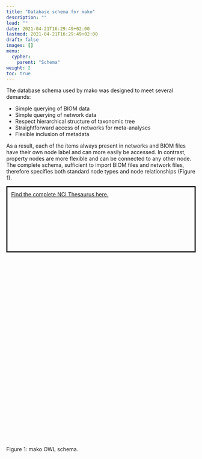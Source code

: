```yaml
---
title: "Database schema for mako"
description: ""
lead: ""
date: 2021-04-21T16:29:49+02:00
lastmod: 2021-04-21T16:29:49+02:00
draft: false
images: []
menu: 
  cypher:
    parent: "Schema"
weight: 2
toc: true
---
```


The database schema used by mako was designed to meet several demands:
<ul>
    <li>Simple querying of BIOM data</li>
    <li>Simple querying of network data</li>
    <li>Respect hierarchical structure of taxonomic tree</li>
    <li>Straightforward access of networks for meta-analyses</li>
    <li>Flexible inclusion of metadata</li>
</ul>

As a result, each of the items always present in networks and BIOM files have their own node label and can more easily be accessed. In contrast, property nodes are more flexible and can be connected to any other node. The complete schema, sufficient to import BIOM files and network files, therefore specifies both standard node types and node relationships (Figure 1). 

<div id="labeldata", style="height:150px; border:3px solid black; padding:10px">
<span id="labelspan"> <a href="https://www.ebi.ac.uk/ols/ontologies/ncit">Find the complete NCI Thesaurus here.</a> </span></div>

<div id="mynetwork", style="height:500px"></div>

<script src="https://unpkg.com/vis-network/standalone/umd/vis-network.min.js"></script>

<script>
  // create an array with nodes
  var nodes = new vis.DataSet([
    { id: 1, label: "Edge", title: 'NCIT:C75923'},
    { id: 2, label: "Experiment", title: 'NCIT:C42790'},
    { id: 3, label: "Network", title: 'NCIT:C61377'},
    { id: 4, label: "Property", title: 'NCIT:C20189'},
    { id: 5, label: "Specimen", title: 'NCIT:C19157'},
    { id: 6, label: "Taxon", title: 'NCIT:C40098'},
    { id: 7, label: "Species", title: 'NCIT:C45293'},
    { id: 8, label: "Genus", title: 'NCIT:C45292'},
    { id: 9, label: "Family", title: 'NCIT:C45290'},
    { id: 10, label: "Order", title: 'NCIT:C45287'},
    { id: 11, label: "Class", title: 'NCIT:C45280'},
    { id: 12, label: "Phylum", title: 'NCIT:C45277'},
    { id: 13, label: "Kingdom", title: 'NCIT:C45276'},
   ]);

  // create an array with edges
  var edges = new vis.DataSet([
    { from: 1, to: 3, label: 'part_of'},
    { from: 5, to: 2, label: 'part_of' },
    { from: 6, to: 5, label: 'located_in'},
    { from: 6, to: 1, label: 'participates_in'},
    { from: 4, to: 5, label: 'quality_of'},
    { from: 4, to: 6, label: 'quality_of'},
    { from: 6, to: 7, label: 'member_of'},
    { from: 6, to: 8, label: 'member_of'},
    { from: 6, to: 9, label: 'member_of'},
    { from: 6, to: 10, label: 'member_of'},
    { from: 6, to: 11, label: 'member_of'},
    { from: 6, to: 12, label: 'member_of'},
    { from: 6, to: 13, label: 'member_of'},
    { from: 7, to: 8, label: 'member_of'},
    { from: 8, to: 9, label: 'member_of'},
    { from: 9, to: 10, label: 'member_of'},
    { from: 10, to: 11, label: 'member_of'},
    { from: 11, to: 12, label: 'member_of'},
    { from: 12, to: 13, label: 'member_of'},
  ]);

  // create a network
  var container = document.getElementById("mynetwork");
  var data = {
    nodes: nodes,
    edges: edges
  };
  var options = {};
  var network = new vis.Network(container, data, options);
  
  network.on("click", function (params) {
    var dict = { 
              1: "A connection between nodes in a graph.",
              2: "A coordinated set of actions and observations designed to generate data, with the ultimate goal of discovery or hypothesis testing.",
              3: "An interconnected system of things or people.",
              4: "A distinguishing quality or prominent aspect of a person, object, action, process, or substance.", 
              5: "A part of a thing, or of several things, taken to demonstrate or to determine the character of the whole, e.g. a substance, or portion of material obtained for use in testing, examination, or study; particularly, a preparation of tissue or bodily fluid taken for examination or diagnosis.",
              6: "Ranked categories for the classification of organisms according to their suspected evolutionary relationships.", 
              7: "A group of organisms that differ from all other groups of organisms and that are capable of breeding and producing fertile offspring.",
              8: "A taxonomic category ranking below a family (or Subfamily) and above a species and generally consisting of a group of species exhibiting similar characteristics.", 
              9: "A taxonomic category between Order and Genus. It consists of a group of organisms among which the differences are quite minor, e.g. Equiidae - horses and their relatives.", 
              10: "A taxonomic category between Class and Family. It is group of organisms that although differing quite a bit among themselves still have a large degree of characteristics in common.", 
              11: "A collection of taxonomic subdivisions directly under Phylum. It is a major group of organisms, e.g. Mammalia, Reptilia, Gastropoda, Insecta, etc that contains a large number of different sublineages, but have shared characteristics in common (e.g. warm-blooded, fur, six legs etc).", 
              12: "A major division of a biological kingdom, consisting of closely-related classes; represents a basic fundamental pattern of organization and, presumably, a common descent.", 
              13: "The highest taxonomic rank, immediately above phylum or division. There are five biological kingdoms (Monera, Protista, Plantae, Fungi, Animalia) into which organisms are grouped, based on common characteristics."};
    // your element, edge or node
    console.log(params);
    var currentID = params.nodes[0];
    if (typeof(currentID) == "undefined") {
      // find edges
      var currentID = params.edges[0];
      var newLabel = edges.get(currentID).label
    } else {
      var newLabel = dict[currentID];
    }
    // set span text
    document.getElementById("labelspan").innerHTML = newLabel;
});
</script>
Figure 1: mako OWL schema. 